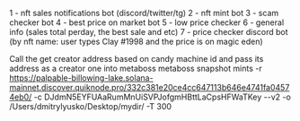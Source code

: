 1 - nft sales notifications bot (discord/twitter/tg)
2 - nft mint bot
3 - scam checker bot
4 - best price on market bot
5 - low price checker
6 - general info (sales total perday, the best sale and etc)
7 - price checker discord bot (by nft name: user types Clay #1998 and the price is on magic eden)



Call the get creator address based on candy machine id and pass its address as a creator one into metaboss
metaboss snapshot mints -r https://palpable-billowing-lake.solana-mainnet.discover.quiknode.pro/332c381e20ce4cc647113b646e4741fa04574eb0/ -c DJdmN5EYFUAaRumMnUiSVPJofgmHBttLaCpsHFWaTKey --v2 -o /Users/dmitrylyusko/Desktop/mydir/ -T 300